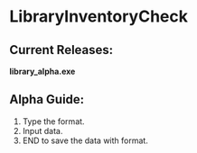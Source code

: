 # LibraryInventoryCheck

## Current Releases:

**library_alpha.exe**

## Alpha Guide:

1. Type the format.
2. Input data.
3. END to save the data with format.


